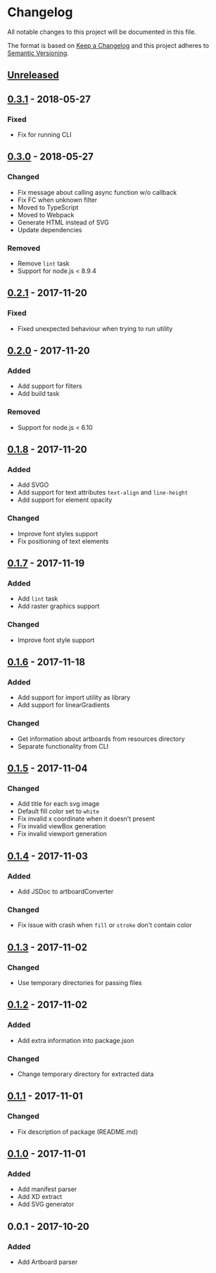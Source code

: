 # Changelog
All notable changes to this project will be documented in this file.

The format is based on [Keep a Changelog](https://keepachangelog.com/en/1.0.0/)
and this project adheres to [Semantic Versioning](https://semver.org/spec/v2.0.0.html).

## [Unreleased]

## [0.3.1] - 2018-05-27
### Fixed
- Fix for running CLI

## [0.3.0] - 2018-05-27
### Changed
- Fix message about calling async function w/o callback
- Fix FC when unknown filter
- Moved to TypeScript
- Moved to Webpack
- Generate HTML instead of SVG
- Update dependencies

### Removed
- Remove `lint` task
- Support for node.js < 8.9.4

## [0.2.1] - 2017-11-20
### Fixed
- Fixed unexpected behaviour when trying to run utility

## [0.2.0] - 2017-11-20
### Added
- Add support for filters
- Add build task

### Removed
- Support for node.js < 6.10

## [0.1.8] - 2017-11-20
### Added
- Add SVGO
- Add support for text attributes `text-align` and `line-height`
- Add support for element opacity

### Changed
- Improve font styles support
- Fix positioning of text elements

## [0.1.7] - 2017-11-19
### Added
- Add `lint` task
- Add raster graphics support

### Changed
- Improve font style support

## [0.1.6] - 2017-11-18
### Added
- Add support for import utility as library
- Add support for linearGradients

### Changed
- Get information about artboards from resources directory
- Separate functionality from CLI

## [0.1.5] - 2017-11-04
### Changed
- Add title for each svg image
- Default fill color set to `white`
- Fix invalid x coordinate when it doesn't present
- Fix invalid viewBox generation
- Fix invalid viewport generation

## [0.1.4] - 2017-11-03
### Added
- Add JSDoc to artboardConverter

### Changed
- Fix issue with crash when `fill` or `stroke` don't contain color

## [0.1.3] - 2017-11-02
### Changed
- Use temporary directories for passing files

## [0.1.2] - 2017-11-02
### Added
- Add extra information into package.json

### Changed
- Change temporary directory for extracted data

## [0.1.1] - 2017-11-01
### Changed
- Fix description of package (README.md)

## [0.1.0] - 2017-11-01
### Added
- Add manifest parser
- Add XD extract
- Add SVG generator

## 0.0.1 - 2017-10-20
### Added
- Add Artboard parser

[Unreleased]: https://github.com/L2jLiga/xd2svg/compare/v0.3.1...HEAD
[0.3.1]: https://github.com/L2jLiga/xd2svg/compare/v0.3.1...v0.3.0
[0.3.0]: https://github.com/L2jLiga/xd2svg/compare/v0.3.0...v0.2.1
[0.2.1]: https://github.com/L2jLiga/xd2svg/compare/v0.2.1...v0.2.0
[0.2.0]: https://github.com/L2jLiga/xd2svg/compare/v0.2.0...v0.1.8
[0.1.8]: https://github.com/L2jLiga/xd2svg/compare/v0.1.8...v0.1.7
[0.1.7]: https://github.com/L2jLiga/xd2svg/compare/v0.1.7...v0.1.6
[0.1.6]: https://github.com/L2jLiga/xd2svg/compare/v0.1.6...v0.1.5
[0.1.5]: https://github.com/L2jLiga/xd2svg/compare/v0.1.5...v0.1.4
[0.1.4]: https://github.com/L2jLiga/xd2svg/compare/v0.1.4...v0.1.3
[0.1.3]: https://github.com/L2jLiga/xd2svg/compare/v0.1.3...v0.1.2
[0.1.2]: https://github.com/L2jLiga/xd2svg/compare/v0.1.2...v0.1.1
[0.1.1]: https://github.com/L2jLiga/xd2svg/compare/v0.1.1...v0.1.0
[0.1.0]: https://github.com/L2jLiga/xd2svg/compare/v0.1.0...v0.0.1
